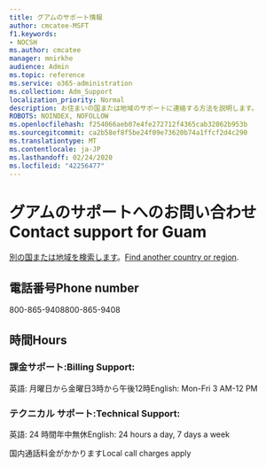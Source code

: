 ```yaml
---
title: グアムのサポート情報
author: cmcatee-MSFT
f1.keywords:
- NOCSH
ms.author: cmcatee
manager: mnirkhe
audience: Admin
ms.topic: reference
ms.service: o365-administration
ms.collection: Adm_Support
localization_priority: Normal
description: お住まいの国または地域のサポートに連絡する方法を説明します。
ROBOTS: NOINDEX, NOFOLLOW
ms.openlocfilehash: f254066aeb07e4fe272712f4365cab32062b953b
ms.sourcegitcommit: ca2b58ef8f5be24f09e73620b74a1ffcf2d4c290
ms.translationtype: MT
ms.contentlocale: ja-JP
ms.lasthandoff: 02/24/2020
ms.locfileid: "42256477"
---
```

# <a name="contact-support-for-guam"></a><span data-ttu-id="04ad1-103">グアムのサポートへのお問い合わせ</span><span class="sxs-lookup"><span data-stu-id="04ad1-103">Contact support for Guam</span></span>

<span data-ttu-id="04ad1-104">[別の国または地域を検索します](../contact-support-for-business-products.md)。</span><span class="sxs-lookup"><span data-stu-id="04ad1-104">[Find another country or region](../contact-support-for-business-products.md).</span></span>

## <a name="phone-number"></a><span data-ttu-id="04ad1-105">電話番号</span><span class="sxs-lookup"><span data-stu-id="04ad1-105">Phone number</span></span>
<span data-ttu-id="04ad1-106">800-865-9408</span><span class="sxs-lookup"><span data-stu-id="04ad1-106">800-865-9408</span></span>

## <a name="hours"></a><span data-ttu-id="04ad1-107">時間</span><span class="sxs-lookup"><span data-stu-id="04ad1-107">Hours</span></span>
### <a name="billing-support"></a><span data-ttu-id="04ad1-108">課金サポート:</span><span class="sxs-lookup"><span data-stu-id="04ad1-108">Billing Support:</span></span>

<span data-ttu-id="04ad1-109">英語: 月曜日から金曜日3時から午後12時</span><span class="sxs-lookup"><span data-stu-id="04ad1-109">English: Mon-Fri 3 AM-12 PM</span></span>

### <a name="technical-support"></a><span data-ttu-id="04ad1-110">テクニカル サポート:</span><span class="sxs-lookup"><span data-stu-id="04ad1-110">Technical Support:</span></span>

<span data-ttu-id="04ad1-111">英語: 24 時間年中無休</span><span class="sxs-lookup"><span data-stu-id="04ad1-111">English: 24 hours a day, 7 days a week</span></span>

<span data-ttu-id="04ad1-112">国内通話料金がかかります</span><span class="sxs-lookup"><span data-stu-id="04ad1-112">Local call charges apply</span></span>